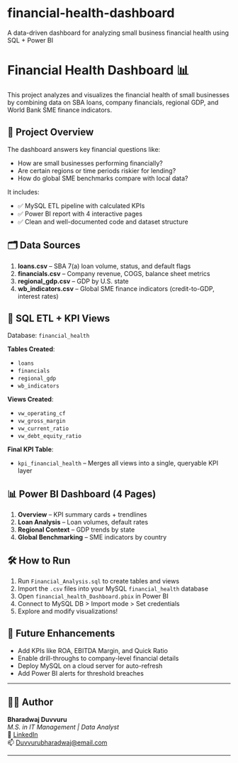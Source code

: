 # financial-health-dashboard
A data-driven dashboard for analyzing small business financial health using SQL + Power BI
# Financial Health Dashboard 📊

This project analyzes and visualizes the financial health of small businesses by combining data on SBA loans, company financials, regional GDP, and World Bank SME finance indicators.

## 🚀 Project Overview

The dashboard answers key financial questions like:
- How are small businesses performing financially?
- Are certain regions or time periods riskier for lending?
- How do global SME benchmarks compare with local data?

It includes:
- ✅ MySQL ETL pipeline with calculated KPIs
- ✅ Power BI report with 4 interactive pages
- ✅ Clean and well-documented code and dataset structure

## 🗂️ Data Sources

1. **loans.csv** – SBA 7(a) loan volume, status, and default flags  
2. **financials.csv** – Company revenue, COGS, balance sheet metrics  
3. **regional_gdp.csv** – GDP by U.S. state  
4. **wb_indicators.csv** – Global SME finance indicators (credit-to-GDP, interest rates)

## 🧮 SQL ETL + KPI Views

Database: `financial_health`

**Tables Created**:
- `loans`
- `financials`
- `regional_gdp`
- `wb_indicators`

**Views Created**:
- `vw_operating_cf`
- `vw_gross_margin`
- `vw_current_ratio`
- `vw_debt_equity_ratio`

**Final KPI Table**:
- `kpi_financial_health` – Merges all views into a single, queryable KPI layer

## 📊 Power BI Dashboard (4 Pages)

1. **Overview** – KPI summary cards + trendlines  
2. **Loan Analysis** – Loan volumes, default rates  
3. **Regional Context** – GDP trends by state  
4. **Global Benchmarking** – SME indicators by country  

## 🛠️ How to Run

1. Run `Financial_Analysis.sql` to create tables and views
2. Import the `.csv` files into your MySQL `financial_health` database
3. Open `financial_health_Dashboard.pbix` in Power BI
4. Connect to MySQL DB > Import mode > Set credentials
5. Explore and modify visualizations!

## 🧩 Future Enhancements

- Add KPIs like ROA, EBITDA Margin, and Quick Ratio  
- Enable drill-throughs to company-level financial details  
- Deploy MySQL on a cloud server for auto-refresh  
- Add Power BI alerts for threshold breaches  

---

## 👨‍💻 Author

**Bharadwaj Duvvuru**  
*M.S. in IT Management | Data Analyst*  
🔗 [LinkedIn](https://www.linkedin.com/in/bharadwaj-0934442b5/)  
📫 Duvvurubharadwaj@email.com  

---

